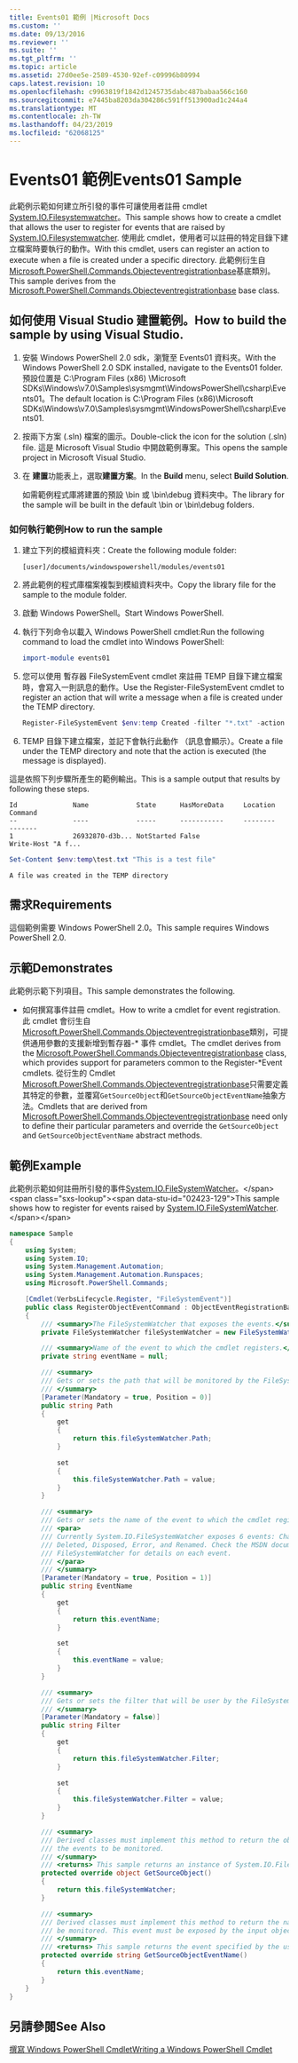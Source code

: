 ```yaml
---
title: Events01 範例 |Microsoft Docs
ms.custom: ''
ms.date: 09/13/2016
ms.reviewer: ''
ms.suite: ''
ms.tgt_pltfrm: ''
ms.topic: article
ms.assetid: 27d0ee5e-2589-4530-92ef-c09996b80994
caps.latest.revision: 10
ms.openlocfilehash: c9963819f1842d1245735dabc487babaa566c160
ms.sourcegitcommit: e7445ba8203da304286c591ff513900ad1c244a4
ms.translationtype: MT
ms.contentlocale: zh-TW
ms.lasthandoff: 04/23/2019
ms.locfileid: "62068125"
---
```

# <a name="events01-sample"></a><span data-ttu-id="02423-102">Events01 範例</span><span class="sxs-lookup"><span data-stu-id="02423-102">Events01 Sample</span></span>

<span data-ttu-id="02423-103">此範例示範如何建立所引發的事件可讓使用者註冊 cmdlet [System.IO.Filesystemwatcher](/dotnet/api/System.IO.FileSystemWatcher)。</span><span class="sxs-lookup"><span data-stu-id="02423-103">This sample shows how to create a cmdlet that allows the user to register for events that are raised by [System.IO.Filesystemwatcher](/dotnet/api/System.IO.FileSystemWatcher).</span></span> <span data-ttu-id="02423-104">使用此 cmdlet，使用者可以註冊的特定目錄下建立檔案時要執行的動作。</span><span class="sxs-lookup"><span data-stu-id="02423-104">With this cmdlet, users can register an action to execute when a file is created under a specific directory.</span></span> <span data-ttu-id="02423-105">此範例衍生自[Microsoft.PowerShell.Commands.Objecteventregistrationbase](/dotnet/api/Microsoft.PowerShell.Commands.ObjectEventRegistrationBase)基底類別。</span><span class="sxs-lookup"><span data-stu-id="02423-105">This sample derives from the [Microsoft.PowerShell.Commands.Objecteventregistrationbase](/dotnet/api/Microsoft.PowerShell.Commands.ObjectEventRegistrationBase) base class.</span></span>

## <a name="how-to-build-the-sample-by-using-visual-studio"></a><span data-ttu-id="02423-106">如何使用 Visual Studio 建置範例。</span><span class="sxs-lookup"><span data-stu-id="02423-106">How to build the sample by using Visual Studio.</span></span>

1. <span data-ttu-id="02423-107">安裝 Windows PowerShell 2.0 sdk，瀏覽至 Events01 資料夾。</span><span class="sxs-lookup"><span data-stu-id="02423-107">With the Windows PowerShell 2.0 SDK installed, navigate to the Events01 folder.</span></span> <span data-ttu-id="02423-108">預設位置是 C:\Program Files (x86) \Microsoft SDKs\Windows\v7.0\Samples\sysmgmt\WindowsPowerShell\csharp\Events01。</span><span class="sxs-lookup"><span data-stu-id="02423-108">The default location is C:\Program Files (x86)\Microsoft SDKs\Windows\v7.0\Samples\sysmgmt\WindowsPowerShell\csharp\Events01.</span></span>

2. <span data-ttu-id="02423-109">按兩下方案 (.sln) 檔案的圖示。</span><span class="sxs-lookup"><span data-stu-id="02423-109">Double-click the icon for the solution (.sln) file.</span></span> <span data-ttu-id="02423-110">這是 Microsoft Visual Studio 中開啟範例專案。</span><span class="sxs-lookup"><span data-stu-id="02423-110">This opens the sample project in Microsoft Visual Studio.</span></span>

3. <span data-ttu-id="02423-111">在 **建置**功能表上，選取**建置方案**。</span><span class="sxs-lookup"><span data-stu-id="02423-111">In the **Build** menu, select **Build Solution**.</span></span>

    <span data-ttu-id="02423-112">如需範例程式庫將建置的預設 \bin 或 \bin\debug 資料夾中。</span><span class="sxs-lookup"><span data-stu-id="02423-112">The library for the sample will be built in the default \bin or \bin\debug folders.</span></span>

### <a name="how-to-run-the-sample"></a><span data-ttu-id="02423-113">如何執行範例</span><span class="sxs-lookup"><span data-stu-id="02423-113">How to run the sample</span></span>

1. <span data-ttu-id="02423-114">建立下列的模組資料夾：</span><span class="sxs-lookup"><span data-stu-id="02423-114">Create the following module folder:</span></span>

    `[user]/documents/windowspowershell/modules/events01`

2. <span data-ttu-id="02423-115">將此範例的程式庫檔案複製到模組資料夾中。</span><span class="sxs-lookup"><span data-stu-id="02423-115">Copy the library file for the sample to the module folder.</span></span>

3. <span data-ttu-id="02423-116">啟動 Windows PowerShell。</span><span class="sxs-lookup"><span data-stu-id="02423-116">Start Windows PowerShell.</span></span>

4. <span data-ttu-id="02423-117">執行下列命令以載入 Windows PowerShell cmdlet:</span><span class="sxs-lookup"><span data-stu-id="02423-117">Run the following command to load the cmdlet into Windows PowerShell:</span></span>

    ```powershell
    import-module events01
    ```

5. <span data-ttu-id="02423-118">您可以使用 暫存器 FileSystemEvent cmdlet 來註冊 TEMP 目錄下建立檔案時，會寫入一則訊息的動作。</span><span class="sxs-lookup"><span data-stu-id="02423-118">Use the Register-FileSystemEvent cmdlet to register an action that will write a message when a file is created under the TEMP directory.</span></span>

    ```powershell
    Register-FileSystemEvent $env:temp Created -filter "*.txt" -action { Write-Host "A file was created in the TEMP directory" }
    ```

6. <span data-ttu-id="02423-119">TEMP 目錄下建立檔案，並記下會執行此動作 （訊息會顯示）。</span><span class="sxs-lookup"><span data-stu-id="02423-119">Create a file under the TEMP directory and note that the action is executed (the message is displayed).</span></span>

<span data-ttu-id="02423-120">這是依照下列步驟所產生的範例輸出。</span><span class="sxs-lookup"><span data-stu-id="02423-120">This is a sample output that results by following these steps.</span></span>

```output
Id              Name            State      HasMoreData     Location             Command
--              ----            -----      -----------     --------             -------
1               26932870-d3b... NotStarted False                                 Write-Host "A f...

```

```powershell
Set-Content $env:temp\test.txt "This is a test file"
```

```output
A file was created in the TEMP directory
```

## <a name="requirements"></a><span data-ttu-id="02423-121">需求</span><span class="sxs-lookup"><span data-stu-id="02423-121">Requirements</span></span>

<span data-ttu-id="02423-122">這個範例需要 Windows PowerShell 2.0。</span><span class="sxs-lookup"><span data-stu-id="02423-122">This sample requires Windows PowerShell 2.0.</span></span>

## <a name="demonstrates"></a><span data-ttu-id="02423-123">示範</span><span class="sxs-lookup"><span data-stu-id="02423-123">Demonstrates</span></span>

<span data-ttu-id="02423-124">此範例示範下列項目。</span><span class="sxs-lookup"><span data-stu-id="02423-124">This sample demonstrates the following.</span></span>

- <span data-ttu-id="02423-125">如何撰寫事件註冊 cmdlet。</span><span class="sxs-lookup"><span data-stu-id="02423-125">How to write a cmdlet for event registration.</span></span> <span data-ttu-id="02423-126">此 cmdlet 會衍生自[Microsoft.PowerShell.Commands.Objecteventregistrationbase](/dotnet/api/Microsoft.PowerShell.Commands.ObjectEventRegistrationBase)類別，可提供通用參數的支援新增到暫存器-\* 事件 cmdlet。</span><span class="sxs-lookup"><span data-stu-id="02423-126">The cmdlet derives from the [Microsoft.PowerShell.Commands.Objecteventregistrationbase](/dotnet/api/Microsoft.PowerShell.Commands.ObjectEventRegistrationBase) class, which provides support for parameters common to the Register-\*Event cmdlets.</span></span> <span data-ttu-id="02423-127">從衍生的 Cmdlet [Microsoft.PowerShell.Commands.Objecteventregistrationbase](/dotnet/api/Microsoft.PowerShell.Commands.ObjectEventRegistrationBase)只需要定義其特定的參數，並覆寫`GetSourceObject`和`GetSourceObjectEventName`抽象方法。</span><span class="sxs-lookup"><span data-stu-id="02423-127">Cmdlets that are derived from [Microsoft.PowerShell.Commands.Objecteventregistrationbase](/dotnet/api/Microsoft.PowerShell.Commands.ObjectEventRegistrationBase) need only to define their particular parameters and override the `GetSourceObject` and `GetSourceObjectEventName` abstract methods.</span></span>

## <a name="example"></a><span data-ttu-id="02423-128">範例</span><span class="sxs-lookup"><span data-stu-id="02423-128">Example</span></span>

<span data-ttu-id="02423-129">此範例示範如何註冊所引發的事件[System.IO.FileSystemWatcher](https://msdn.microsoft.com/en-us/library/system.io.filesystemwatcher\(v=vs.110\).aspx)。</span><span class="sxs-lookup"><span data-stu-id="02423-129">This sample shows how to register for events raised by [System.IO.FileSystemWatcher](https://msdn.microsoft.com/en-us/library/system.io.filesystemwatcher\(v=vs.110\).aspx).</span></span>

```csharp
namespace Sample
{
    using System;
    using System.IO;
    using System.Management.Automation;
    using System.Management.Automation.Runspaces;
    using Microsoft.PowerShell.Commands;

    [Cmdlet(VerbsLifecycle.Register, "FileSystemEvent")]
    public class RegisterObjectEventCommand : ObjectEventRegistrationBase
    {
        /// <summary>The FileSystemWatcher that exposes the events.</summary>
        private FileSystemWatcher fileSystemWatcher = new FileSystemWatcher();

        /// <summary>Name of the event to which the cmdlet registers.</summary>
        private string eventName = null;

        /// <summary>
        /// Gets or sets the path that will be monitored by the FileSystemWatcher.
        /// </summary>
        [Parameter(Mandatory = true, Position = 0)]
        public string Path
        {
            get
            {
                return this.fileSystemWatcher.Path;
            }

            set
            {
                this.fileSystemWatcher.Path = value;
            }
        }

        /// <summary>
        /// Gets or sets the name of the event to which the cmdlet registers.
        /// <para>
        /// Currently System.IO.FileSystemWatcher exposes 6 events: Changed, Created,
        /// Deleted, Disposed, Error, and Renamed. Check the MSDN documentation of
        /// FileSystemWatcher for details on each event.
        /// </para>
        /// </summary>
        [Parameter(Mandatory = true, Position = 1)]
        public string EventName
        {
            get
            {
                return this.eventName;
            }

            set
            {
                this.eventName = value;
            }
        }

        /// <summary>
        /// Gets or sets the filter that will be user by the FileSystemWatcher.
        /// </summary>
        [Parameter(Mandatory = false)]
        public string Filter
        {
            get
            {
                return this.fileSystemWatcher.Filter;
            }

            set
            {
                this.fileSystemWatcher.Filter = value;
            }
        }

        /// <summary>
        /// Derived classes must implement this method to return the object that generates
        /// the events to be monitored.
        /// </summary>
        /// <returns> This sample returns an instance of System.IO.FileSystemWatcher</returns>
        protected override object GetSourceObject()
        {
            return this.fileSystemWatcher;
        }

        /// <summary>
        /// Derived classes must implement this method to return the name of the event to
        /// be monitored. This event must be exposed by the input object.
        /// </summary>
        /// <returns> This sample returns the event specified by the user with the -EventName parameter.</returns>
        protected override string GetSourceObjectEventName()
        {
            return this.eventName;
        }
    }
}
```

## <a name="see-also"></a><span data-ttu-id="02423-130">另請參閱</span><span class="sxs-lookup"><span data-stu-id="02423-130">See Also</span></span>

[<span data-ttu-id="02423-131">撰寫 Windows PowerShell Cmdlet</span><span class="sxs-lookup"><span data-stu-id="02423-131">Writing a Windows PowerShell Cmdlet</span></span>](./writing-a-windows-powershell-cmdlet.md)